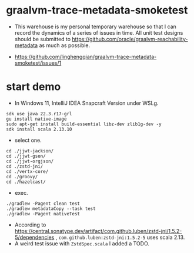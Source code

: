# graalvm-trace-metadata-smoketest

- This warehouse is my personal temporary warehouse so that I can record the dynamics of a series of issues in time. All
  unit test designs should be submitted to https://github.com/oracle/graalvm-reachability-metadata as much as possible.

- https://github.com/linghengqian/graalvm-trace-metadata-smoketest/issues/1

# start demo

- In Windows 11, IntelliJ IDEA Snapcraft Version under WSLg.

```shell
sdk use java 22.3.r17-grl
gu install native-image
sudo apt-get install build-essential libz-dev zlib1g-dev -y
sdk install scala 2.13.10
```
- select one.
```shell
cd ./jjwt-jackson/
cd ./jjwt-gson/
cd ./jjwt-orgjson/
cd ./zstd-jni/
cd ./vertx-core/
cd ./groovy/
cd ./hazelcast/
```
- exec.
```shell
./gradlew -Pagent clean test
./gradlew metadataCopy --task test
./gradlew -Pagent nativeTest
```

- According to https://central.sonatype.dev/artifact/com.github.luben/zstd-jni/1.5.2-5/dependencies
  , `com.github.luben:zstd-jni:1.5.2-5` uses scala 2.13.
- A weird test issue with `ZstdSpec.scala` I added a TODO.
